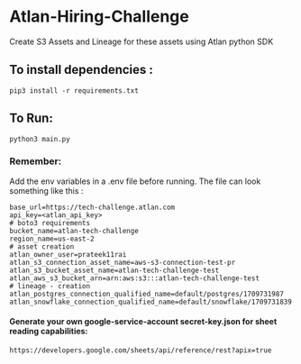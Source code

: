 # Atlan-Hiring-Challenge
Create S3 Assets and Lineage for these assets using Atlan python SDK

## To install dependencies :
```shell
pip3 install -r requirements.txt
```

## To Run:
```shell
python3 main.py
```

### Remember:
Add the env variables in a .env file before running.
The file can look something like this : 

```.env
base_url=https://tech-challenge.atlan.com
api_key=<atlan_api_key>
# boto3 requirements
bucket_name=atlan-tech-challenge
region_name=us-east-2
# asset creation
atlan_owner_user=prateek11rai
atlan_s3_connection_asset_name=aws-s3-connection-test-pr
atlan_s3_bucket_asset_name=atlan-tech-challenge-test
atlan_aws_s3_bucket_arn=arn:aws:s3:::atlan-tech-challenge-test
# lineage - creation
atlan_postgres_connection_qualified_name=default/postgres/1709731987
atlan_snowflake_connection_qualified_name=default/snowflake/1709731839
```

#### Generate your own google-service-account secret-key.json for sheet reading capabilities: 
```link
https://developers.google.com/sheets/api/reference/rest?apix=true
```
